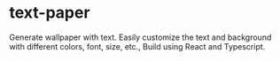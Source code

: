 # text-paper
Generate wallpaper with text. Easily customize the text and background with different colors, font, size, etc., Build using React and Typescript.
